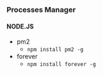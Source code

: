 ### Processes Manager

#### NODE.JS

* pm2
  * ```npm install pm2 -g```
* forever
  * ```npm install forever -g```

